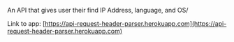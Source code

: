 An API that gives user their find IP Address, language, and OS/

Link to app: [https://api-request-header-parser.herokuapp.com](https://api-request-header-parser.herokuapp.com)
